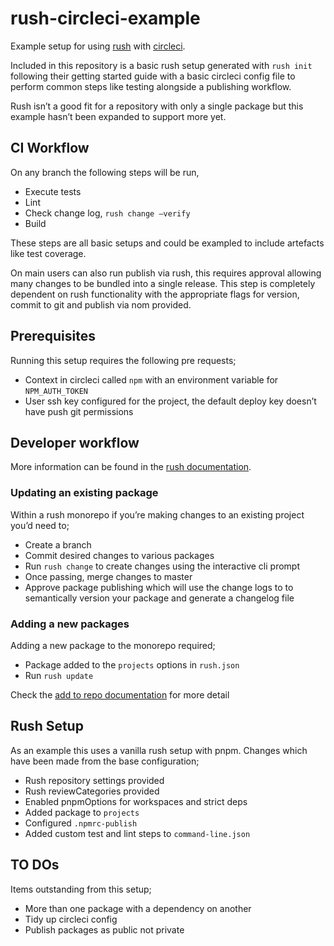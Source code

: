 # rush-circleci-example

Example setup for using [rush](https://rushjs.io/) with [circleci](https://circleci.com/).

Included in this repository is a basic rush setup generated with `rush init` following their getting started guide with a basic circleci config file to perform common steps like testing alongside a publishing workflow. 

Rush isn’t a good fit for a repository with only a single package but this example hasn’t been expanded to support more yet. 

## CI Workflow 

On any branch the following steps will be run, 
* Execute tests 
* Lint 
* Check change log, `rush change —verify`
* Build 

These steps are all basic setups and could be exampled to include artefacts like test coverage. 

On main users can also run publish via rush, this requires approval allowing many changes to be bundled into a single release. This step is completely dependent on rush functionality with the appropriate flags for version, commit to git and publish via nom provided. 

## Prerequisites

Running this setup requires the following pre requests; 

* Context in circleci called `npm` with an environment variable for `NPM_AUTH_TOKEN`
* User ssh key configured for the project, the default deploy key doesn’t have push git permissions 

## Developer workflow 

More information can be found in the [rush documentation](https://rushjs.io/pages/developer/new_developer/).

### Updating an existing package 

Within a rush monorepo if you’re making changes to an existing project you’d need to;
* Create a branch
* Commit desired changes to various packages 
* Run `rush change` to create changes using the interactive cli prompt 
* Once passing, merge changes to master 
* Approve package publishing which will use the change logs to to semantically version your package and generate a changelog file

### Adding a new packages 

Adding a new package to the monorepo required; 
 * Package added to the `projects` options in `rush.json`
 * Run `rush update`

Check the [add to repo documentation](https://rushjs.io/pages/maintainer/add_to_repo/) for more detail 

## Rush Setup

As an example this uses a vanilla rush setup with pnpm. Changes which have been made from the base configuration; 

* Rush repository settings provided 
* Rush reviewCategories provided 
* Enabled pnpmOptions for workspaces and strict deps
* Added package to `projects`
* Configured `.npmrc-publish`
* Added custom test and lint steps to `command-line.json`

## TO DOs

Items outstanding from this setup;
* More than one package with a dependency on another
* Tidy up circleci  config 
* Publish packages as public not private 
